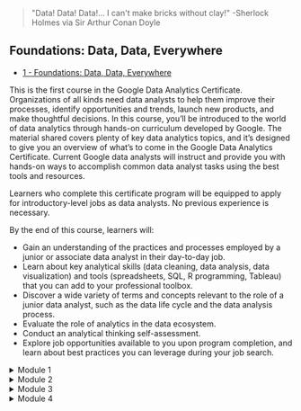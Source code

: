 > "Data! Data! Data!... I can't make bricks without clay!" 
> -Sherlock Holmes via Sir Arthur Conan Doyle

## Foundations: Data, Data, Everywhere

- [1 - Foundations: Data, Data, Everywhere](https://www.coursera.org/learn/foundations-data)

This is the first course in the Google Data Analytics Certificate. Organizations of all kinds need data analysts to help them improve their processes, identify opportunities and trends, launch new products, and make thoughtful decisions. In this course, you’ll be introduced to the world of data analytics through hands-on curriculum developed by Google. The material shared covers plenty of key data analytics topics, and it’s designed to give you an overview of what’s to come in the Google Data Analytics Certificate. Current Google data analysts will instruct and provide you with hands-on ways to accomplish common data analyst tasks using the best tools and resources.

Learners who complete this certificate program will be equipped to apply for introductory-level jobs as data analysts. No previous experience is necessary.

By the end of this course, learners will:
- Gain an understanding of the practices and processes employed by a junior or associate data analyst in their day-to-day job. 
- Learn about key analytical skills (data cleaning, data analysis, data visualization) and tools (spreadsheets, SQL, R programming, Tableau) that you can add to your professional toolbox. 
- Discover a wide variety of terms and concepts relevant to the role of a junior data analyst, such as the data life cycle and the data analysis process. 
- Evaluate the role of analytics in the data ecosystem. 
- Conduct an analytical thinking self-assessment. 
- Explore job opportunities available to you upon program completion, and learn about best practices you can leverage during your job search.

<details>
<summary>Module 1</summary>
<h6 align="left">
  
**Introducing data analytics**

Data helps us make decisions in everyday life and in business. In this first part of the course, you’ll learn how data analysts use data analytics and the tools of their trade to inform those decisions. You’ll also discover more about this course and the overall program expectations.
  
**Learning Objectives**
- Define key concepts involved in data analytics including data, data analysis, and data ecosystem
- Discuss the use of data in everyday life decisions
- Identify the key features of the learning environment and their uses
- Describe principles and practices that will help to increase one's chances of success in this certificate
- Explain the use of data in organizational decision-making
-  Describe the key concepts to be discussed in the program, including learning outcomes

**Lessons**
- Get started
- Transform data into insights
- Understand the data ecosystem
- Embrace your data analyst skills
- Analytical thinking for effective outcomes
- Module 1 challenge
  
</h6>
</details>
<details>
<summary>Module 2</summary>
  
**The wonderful world of data**

Data has its own life cycle, and the work of data analysts often intersects with that cycle. In this part of the course, you’ll learn how the data life cycle and data analysts' work both relate to your progress through this program. You’ll also be introduced to applications used in the data analysis process.

**Learning Objectives**
- Identify key software applications critical to the work of a data analyst including spreadsheets, databases, query languages, and visualization tools
- Identify relationships between the data analysis process and the courses in the Google Data Analytics Certificate
- Explain the data analysis process, making specific reference to the ask, prepare, process, analyze, share, and act phases
- Discuss the use of data in everyday life decisions
- Discuss the role of spreadsheets, query languages, and data visualization tools in data analytics
- Discuss the phases of the data life cycle

**Lessons**
- Follow the data life cycle
- Outlining the data analysis proceess
- The data analysis toolbox
- Module 2 challenge

</h6>
</details>
<details>
<summary>Module 3</summary>
                   
**Set up your toolbox**

As you're learning, spreadsheets, query languages, and data visualization tools are all a big part of a data analyst’s job. In this part of the course, you’ll learn more about the basic concepts involved and explore some examples of how these tools work.

**Learning Objectives**
- Describe spreadsheets, query languages, and data visualization tools, giving specific examples
- Demonstrate an understanding of the uses, basic features, and functions of a spreadsheet
- Explain the basic concepts involved in the use of SQL including specific examples of queries
- Identify the basic concepts involved in data visualization, giving specific examples

**Lessons**
- Mastering spreadsheet basics
- Getting started with SQL and data visualization
- Module 3 challenge

</h6>
</details>
<details>
<summary>Module 4</summary>

**Endless career possibilities**

Businesses of all kinds value the work done by data analysts. In this part of the course, you’ll find out about these businesses and the specific jobs and tasks that analysts perform for them. You’ll also learn how your data analyst certificate will help you meet many of the requirements for a position with these businesses.

**Learning Objectives**
- Describe the role of a data analyst with specific reference to job roles
- Discuss how the Google Data Analytics Certificate can help a candidate meet the requirements of a given job
- Explain how a business task may be appropriate for a data analyst, with reference to fairness and the value of the data analyst
- Identify companies that would potentially hire data analysts
- Describe how one's prior experiences may be applied to a career as a data analyst
- Determine whether the use of data constitutes fair or unfair practices
- Understand the different ways organizations use data
- Explain the concept of data-driven decision-making including specific examples

**Lessons**
- Data analyst job opportunities
- The importance of fair business decisions
- Optional: Exploring your next job
- Module 4 challenge
- Course wrap-up

</h6>
</details>
